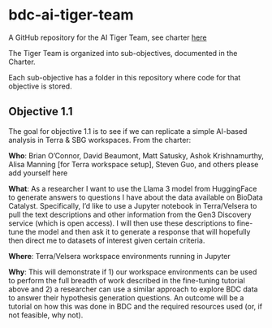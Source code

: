 # bdc-ai-tiger-team

A GitHub repository for the AI Tiger Team, see charter [here](https://docs.google.com/document/d/1JbukDIQj_M92IOuf0hiV2ZPqz3sGBQGK5vmzfNirJzk/edit)

The Tiger Team is organized into sub-objectives, documented in the Charter.

Each sub-objective has a folder in this repository where code for that objective is stored.

## Objective 1.1

The goal for objective 1.1 is to see if we can replicate a simple AI-based analysis in Terra & SBG workspaces.  From the charter:


**Who**: Brian O’Connor, David Beaumont, Matt Satusky, Ashok Krishnamurthy, Alisa Manning [for Terra workspace setup], Steven Guo, and others please add yourself here

**What**: As a researcher I want to use the Llama 3 model from HuggingFace to generate answers to questions I have about the data available on BioData Catalyst.  Specifically, I’d like to use a Jupyter notebook in Terra/Velsera to pull the text descriptions and other information from the Gen3 Discovery service (which is open access).  I will then use these descriptions to fine-tune the model and then ask it to generate a response that will hopefully then direct me to datasets of interest given certain criteria.  

**Where**: Terra/Velsera workspace environments running in Jupyter

**Why**: This will demonstrate if 1) our workspace environments can be used to perform the full breadth of work described in the fine-tuning tutorial above and 2) a researcher can use a similar approach to explore BDC data to answer their hypothesis generation questions.  An outcome will be a tutorial on how this was done in BDC and the required resources used (or, if not feasible, why not).